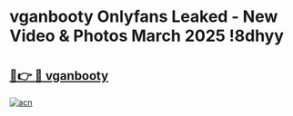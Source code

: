 # vganbooty Onlyfans Leaked - New Video & Photos March 2025 !8dhyy

# <h2><a href="https://5u59fe.iuczelnia.edu.pl?title=vganbooty&ref=8dhyy">🔗👉 🔴 vganbooty</a></h2>

[![acn](https://github.com/user-attachments/assets/0f9c940e-d8b0-45ae-aac7-cd30a18b3e1c)](https://5u59fe.iuczelnia.edu.pl?title=vganbooty&ref=8dhyy)

